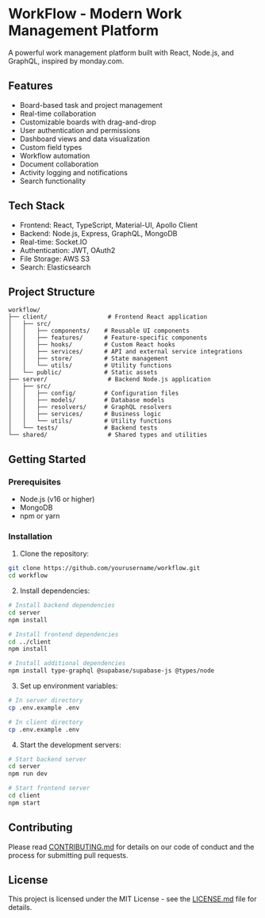 # WorkFlow - Modern Work Management Platform

A powerful work management platform built with React, Node.js, and GraphQL, inspired by monday.com.

## Features

- Board-based task and project management
- Real-time collaboration
- Customizable boards with drag-and-drop
- User authentication and permissions
- Dashboard views and data visualization
- Custom field types
- Workflow automation
- Document collaboration
- Activity logging and notifications
- Search functionality

## Tech Stack

- Frontend: React, TypeScript, Material-UI, Apollo Client
- Backend: Node.js, Express, GraphQL, MongoDB
- Real-time: Socket.IO
- Authentication: JWT, OAuth2
- File Storage: AWS S3
- Search: Elasticsearch

## Project Structure

```
workflow/
├── client/                 # Frontend React application
│   ├── src/
│   │   ├── components/    # Reusable UI components
│   │   ├── features/      # Feature-specific components
│   │   ├── hooks/         # Custom React hooks
│   │   ├── services/      # API and external service integrations
│   │   ├── store/         # State management
│   │   └── utils/         # Utility functions
│   └── public/            # Static assets
├── server/                 # Backend Node.js application
│   ├── src/
│   │   ├── config/        # Configuration files
│   │   ├── models/        # Database models
│   │   ├── resolvers/     # GraphQL resolvers
│   │   ├── services/      # Business logic
│   │   └── utils/         # Utility functions
│   └── tests/             # Backend tests
└── shared/                 # Shared types and utilities
```

## Getting Started

### Prerequisites

- Node.js (v16 or higher)
- MongoDB
- npm or yarn

### Installation

1. Clone the repository:
```bash
git clone https://github.com/yourusername/workflow.git
cd workflow
```

2. Install dependencies:
```bash
# Install backend dependencies
cd server
npm install

# Install frontend dependencies
cd ../client
npm install

# Install additional dependencies
npm install type-graphql @supabase/supabase-js @types/node
```

3. Set up environment variables:
```bash
# In server directory
cp .env.example .env

# In client directory
cp .env.example .env
```

4. Start the development servers:
```bash
# Start backend server
cd server
npm run dev

# Start frontend server
cd client
npm start
```

## Contributing

Please read [CONTRIBUTING.md](CONTRIBUTING.md) for details on our code of conduct and the process for submitting pull requests.

## License

This project is licensed under the MIT License - see the [LICENSE.md](LICENSE.md) file for details. 